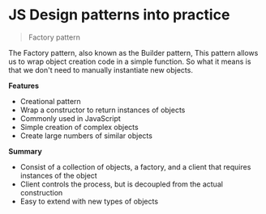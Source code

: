 # JS Design patterns into practice

> Factory pattern

The Factory pattern, also known as the Builder pattern, This pattern allows us to wrap object creation code in a simple function. So what it means is that we don't need to manually instantiate new objects.

**Features**

* Creational pattern
* Wrap a constructor to return instances of objects
* Commonly used in JavaScript
* Simple creation of complex objects
* Create large numbers of similar objects


**Summary**

* Consist of a collection of objects, a factory, and a client that requires instances of the object
* Client controls the process, but is decoupled from the actual construction
* Easy to extend with new types of objects